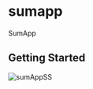 # sumapp

SumApp

## Getting Started



![sumAppSS](https://github.com/syfulsharif/sum_app/assets/2669892/13a86df3-c0d2-49f5-9247-8d557ef37d46)
